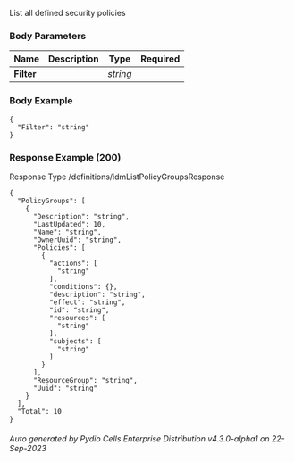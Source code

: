 






 
List all defined security policies  


### Body Parameters

Name | Description | Type | Required
---|---|---|---
**Filter** |  | _string_ |   


### Body Example
```
{
  "Filter": "string"
}
```






### Response Example (200)
Response Type /definitions/idmListPolicyGroupsResponse

```
{
  "PolicyGroups": [
    {
      "Description": "string",
      "LastUpdated": 10,
      "Name": "string",
      "OwnerUuid": "string",
      "Policies": [
        {
          "actions": [
            "string"
          ],
          "conditions": {},
          "description": "string",
          "effect": "string",
          "id": "string",
          "resources": [
            "string"
          ],
          "subjects": [
            "string"
          ]
        }
      ],
      "ResourceGroup": "string",
      "Uuid": "string"
    }
  ],
  "Total": 10
}
```




###### Auto generated by Pydio Cells Enterprise Distribution v4.3.0-alpha1 on 22-Sep-2023
